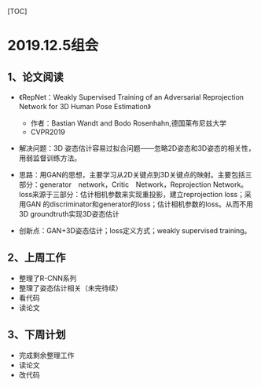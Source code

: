 [TOC]

# 2019.12.5组会

## 1、论文阅读

* 《RepNet：Weakly Supervised Training of an Adversarial Reprojection Network for 3D Human Pose Estimation》
  * 作者：Bastian Wandt and Bodo Rosenhahn,德国莱布尼兹大学
  * CVPR2019

* 解决问题：3D 姿态估计容易过拟合问题——忽略2D姿态和3D姿态的相关性，用弱监督训练方法。
* 思路：用GAN的思想，主要学习从2D关键点到3D关键点的映射。主要包括三部分：generator　network，Critic　Network，Reprojection Network。loss来源于三部分：估计相机参数来实现重投影，建立reprojection loss；采用GAN 的discriminator和generator的loss；估计相机参数的loss。从而不用3D groundtruth实现3D姿态估计
* 创新点：GAN+3D姿态估计；loss定义方式；weakly supervised training。



## 2、上周工作

* 整理了R-CNN系列
* 整理了姿态估计相关（未完待续）
* 看代码
* 读论文



## 3、下周计划

* 完成剩余整理工作
* 读论文
* 改代码

